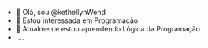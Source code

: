- 👋 Olá, sou @kethellynWend
- 👀 Estou interessada em Programação
- 🌱 Atualmente estou aprendendo Lógica da Programação
- ....

<!---
kethellynWend/kethellynWend is a ✨ special ✨ repository because its `README.md` (this file) appears on your GitHub profile.
You can click the Preview link to take a look at your changes.
--->

